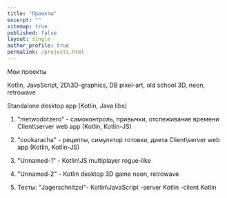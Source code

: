 ```yaml
---
title: "Проекты"
excerpt: ""
sitemap: true
published: false
layout: single
author_profile: true
permalink: /projects.html
---
```


Мои проекты

Kotlin, JavaScript, 2D\3D-graphics, DB
pixel-art, old school 3D, neon, retrowave


Standalone desktop app (Kotlin, Java libs)


1. "metwodotzero" - самоконтроль, привычки, отслеживание времени
Client\server web app (Kotlin, Kotlin-JS)
2. "cookaracha" - рецепты, симулятор готовки, диета
Client\server web app (Kotlin, Kotlin-JS)
3. "Unnamed-1" - Kotlin\JS multiplayer rogue-like
4. "Unnamed-2" - Kotlin desktop 3D game
neon, retrowave

5. Тесты:
"Jagerschnitzel"- Kotlin\JavaScript
-server Kotlin
-client Kotlin
